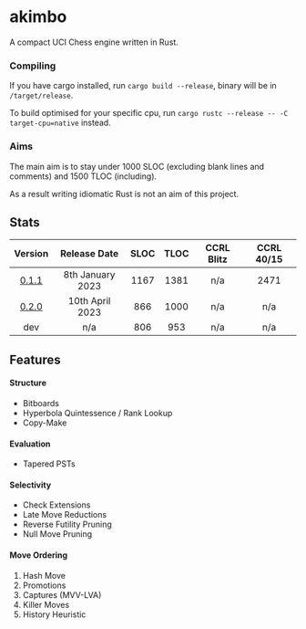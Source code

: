 # akimbo
A compact UCI Chess engine written in Rust.

### Compiling
If you have cargo installed, run `cargo build --release`, binary will be in `/target/release`.

To build optimised for your specific cpu, run `cargo rustc --release -- -C target-cpu=native` instead.

### Aims
The main aim is to stay under 1000 SLOC (excluding blank lines and comments) and 1500 TLOC (including).

As a result writing idiomatic Rust is not an aim of this project.

## Stats
|                           Version                                |     Release Date     | SLOC | TLOC | CCRL Blitz | CCRL 40/15 |
| :---------------------------------------------------------------:|:--------------------:|:----:|:----:|:----------:|:----------:|
| [0.1.1](https://github.com/JacquesRW/akimbo/releases/tag/v0.1.1) |    8th January 2023  | 1167 | 1381 |    n/a     |    2471    |
| [0.2.0](https://github.com/JacquesRW/akimbo/releases/tag/v0.2.0) |   10th   April 2023  |  866 | 1000 |    n/a     |     n/a    |
|                             dev                                  |          n/a         |  806 |  953 |    n/a     |     n/a    |

## Features

#### Structure
- Bitboards
- Hyperbola Quintessence / Rank Lookup
- Copy-Make

#### Evaluation
- Tapered PSTs

#### Selectivity
- Check Extensions
- Late Move Reductions
- Reverse Futility Pruning
- Null Move Pruning

#### Move Ordering
1. Hash Move
2. Promotions
3. Captures (MVV-LVA)
4. Killer Moves
5. History Heuristic
